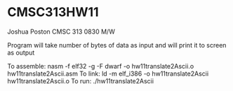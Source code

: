 # CMSC313HW11
Joshua Poston CMSC 313 0830 M/W

Program will take number of bytes of data as input and will print it to screen as output

To assemble: nasm -f elf32 -g -F dwarf -o hw11translate2Ascii.o hw11translate2Ascii.asm
To link: ld -m elf_i386 -o hw11translate2Ascii hw11translate2Ascii.o
To run: ./hw11translate2Ascii

